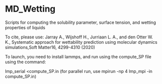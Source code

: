 # MD_Wetting
Scripts for computing the solubility parameter, surface tension, and wetting properties of liquids

To cite, please use: Jarray A.,  Wijshoff  H.,  Jurriaan  L.  A.,  and  den  Otter  W.  K.,  Systematic  approach  for wettability prediction using molecular dynamics simulations,Soft Matter16, 4299-4310 (2020)
 
 
 To launch, you need to install lammps, and run using the compute_SP file using the command: 
 
 lmp_serial <compute_SP.in  (for parallel run, use mpirun -np 4 lmp_mpi -in compute_SP.in)
